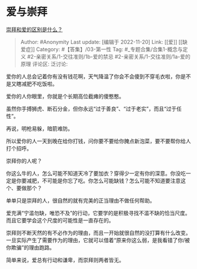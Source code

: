 # 爱与崇拜
[崇拜和爱的区别是什么？](https://www.zhihu.com/question/444941235/answer/2765965916)

> Author: #Anonymity
> Last update: [编辑于 2022-11-20]
> Link: [[爱]] [[缺爱症]]
> Category: #【答集】/03-第一性
> Tag: #_专题合集/合集1-概念与定义 #2-亲密关系/1-交往准则/1b-爱的禁忌 #2-亲密关系/1-交往准则/1a-爱的原理 
> 评论区:
> 泛讨论:

爱你的人总会记着你有没有钱花啊，天气降温了你会不会傻到不穿毛衣啦，你是不是又瞎减肥不吃饭啦。

爱你的人你眼里，你就是个长期高位截瘫的傻憨憨。

虽然你手搏狮虎、断石分金，但你永远“过于善良”、“过于老实”，而且“过于任性”。

再说，明枪易躲，暗箭难防。

所以爱你的人一天到晚在给你打钱，问你要不要给你腌点新泡菜，要不要帮你给人打个招呼。

崇拜你的人呢？

你这么牛的人，怎么可能不知道天冷了要加衣？穿得少一定有你的深意。你没吃一定是你要减肥，不可能是你忘了吃。你怎么可能缺钱？怎么可能不知道要注意这个、要做那个？

单单只是崇拜的人，很自然的就有完美的正当理由不做任何帮助。

爱充满“宁滥勿缺，唯恐不及”的行动，它要学的是积极寻找不滥不缺的恰当尺度。而且它要学会这个尺度的可能性是一直存在的。

崇拜则不断天然的有不必作为的理由，而且一开始就很自然的没打算有什么改变。一旦实际产生了需要作为的理由，它就可以借着“原来你这么弱，是我看错了你/被你欺骗”的理由跑路。

简单来说，爱总有行动和谦卑，而崇拜则两者皆无。
